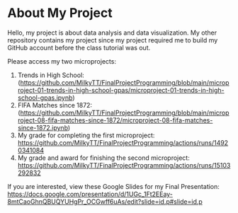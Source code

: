 # About My Project
Hello, my project is about data analysis and data visualization. My other repository contains my project since my project required me to build my GitHub account before the class tutorial was out.

Please access my two microprojects: 
1. Trends in High School: (https://github.com/MilkyTT/FinalProjectProgramming/blob/main/microproject-01-trends-in-high-school-gpas/microproject-01-trends-in-high-school-gpas.ipynb)
2. FIFA Matches since 1872: (https://github.com/MilkyTT/FinalProjectProgramming/blob/main/microproject-08-fifa-matches-since-1872/microproject-08-fifa-matches-since-1872.ipynb)
3. My grade for completing the first microproject: https://github.com/MilkyTT/FinalProjectProgramming/actions/runs/14920341084
4. My grade and award for finishing the second microproject: https://github.com/MilkyTT/FinalProjectProgramming/actions/runs/15103292832

If you are interested, view these Google Slides for my Final Presentation:
https://docs.google.com/presentation/d/1UGc_1Ft2EEay-8mtCaoGhnQBUQYUHgPr_OCGwff6uAs/edit?slide=id.p#slide=id.p
